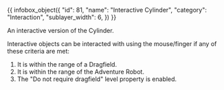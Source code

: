{{ infobox_object({
	"id": 81,
	"name": "Interactive Cylinder",
	"category": "Interaction",
	"sublayer_width": 6,
}) }}

An interactive version of the Cylinder.

Interactive objects can be interacted with using the mouse/finger if any of these criteria are met:
1. It is within the range of a Dragfield.
2. It is within the range of the Adventure Robot.
3. The "Do not require dragfield" level property is enabled.